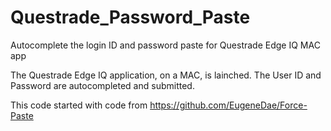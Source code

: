# Questrade_Password_Paste
Autocomplete the login ID and password paste for Questrade Edge IQ MAC app

The Questrade Edge IQ application, on a MAC, is lainched.
The User ID and Password are autocompleted and submitted.


This code started with code from https://github.com/EugeneDae/Force-Paste
